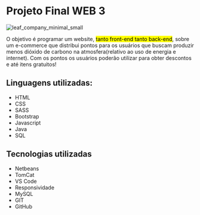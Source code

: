 # Projeto Final WEB 3 

![leaf_company_minimal_small](https://github.com/user-attachments/assets/121f83f5-33e2-41fa-bcd2-160c079d15e5)

<p>
  O objetivo é programar um website, <mark>tanto front-end tanto back-end</mark>, sobre um e-commerce que distribui pontos para os usuários que buscam produzir menos dióxido de carbono na atmosfera(relativo ao uso de energia e internet).
  Com os pontos os usuários poderão utilizar para obter descontos e até itens gratuitos! 
</p>

## Linguagens utilizadas:
<ul>
  <li>HTML</li>
  <li>CSS</li>
  <li>SASS</li>
  <li>Bootstrap</li>
  <li>Javascript</li>
  <li>Java</li>
  <li>SQL</li>
</ul>

## Tecnologias utilizadas  
<ul>
  <li>Netbeans</li>
  <li>TomCat</li>
  <li>VS Code</li>
  <li>Responsividade</li>
  <li>MySQL</li>
  <li>GIT</li>
  <li>GitHub</li>
</ul>

